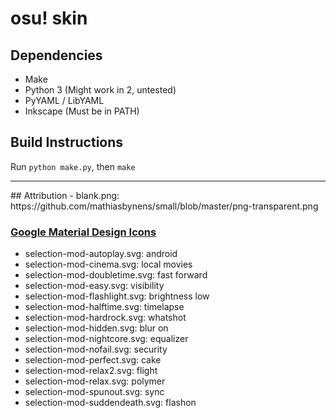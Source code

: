 # osu! skin

## Dependencies
- Make
- Python 3 (Might work in 2, untested)
- PyYAML / LibYAML
- Inkscape (Must be in PATH)

## Build Instructions
Run `python make.py`, then `make`
<hr />
## Attribution
- blank.png: https://github.com/mathiasbynens/small/blob/master/png-transparent.png

### [Google Material Design Icons](http://github.com/google/material-design-icons)
- selection-mod-autoplay.svg: android
- selection-mod-cinema.svg: local movies
- selection-mod-doubletime.svg: fast forward
- selection-mod-easy.svg: visibility
- selection-mod-flashlight.svg: brightness low
- selection-mod-halftime.svg: timelapse
- selection-mod-hardrock.svg: whatshot
- selection-mod-hidden.svg: blur on
- selection-mod-nightcore.svg: equalizer
- selection-mod-nofail.svg: security
- selection-mod-perfect.svg: cake
- selection-mod-relax2.svg: flight
- selection-mod-relax.svg: polymer
- selection-mod-spunout.svg: sync
- selection-mod-suddendeath.svg: flashon
